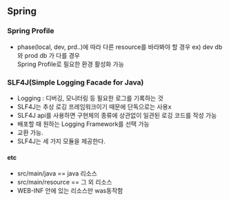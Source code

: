 ## Spring

### Spring Profile

* phase(local, dev, prd..)에 따라 다른 resource를 바라봐야 할 경우 ex) dev db 와 prod db 가 다를 경우 <br> Spring Profile로 필요한 환경 활성화 가능

### SLF4J(Simple Logging Facade for Java)

* Logging : 디버깅, 모니터링 등 필요한 로그를 기록하는 것
*  SLF4J는 추상 로깅 프레임워크이기 때문에 단독으로는 사용x
* SLF4J api를 사용하면 구현체의 종류에 상관없이 일관된 로깅 코드를 작성 가능
* 배포할 때 원하는 Logging Framework를 선택 가능
* 교환 가능.
* SLF4J는 세 가지 모듈을 제공한다.


#### etc
* src/main/java == java 리소스
* src/main/resource == 그 외 리소스
* WEB-INF 안에 있는 리소스만 was동작함
